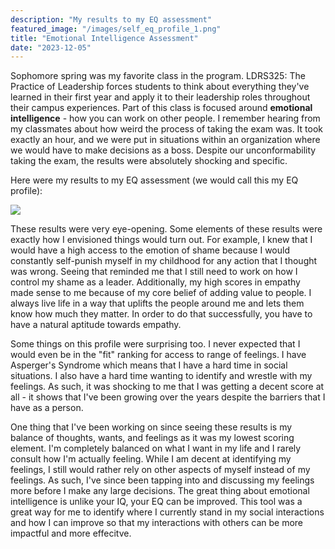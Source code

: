 ```yaml
---
description: "My results to my EQ assessment"
featured_image: "/images/self_eq_profile_1.png"
title: "Emotional Intelligence Assessment"
date: "2023-12-05"
---
```


Sophomore spring was my favorite class in the program. LDRS325: The Practice of Leadership forces students to think about everything they've learned in their first year and apply it to their leadership roles throughout their campus experiences. Part of this class is focused around **emotional intelligence** - how you can work on other people. I remember hearing from my classmates about how weird the process of taking the exam was. It took exactly an hour, and we were put in situations within an organization where we would have to make decisions as a boss. Despite our unconformability taking the exam, the results were absolutely shocking and specific.

Here were my results to my EQ assessment (we would call this my EQ profile):

![](/images/self_eq_profile_1.png)

These results were very eye-opening. Some elements of these results were exactly how I envisioned things would turn out. For example, I knew that I would have a high access to the emotion of shame because I would constantly self-punish myself in my childhood for any action that I thought was wrong. Seeing that reminded me that I still need to work on how I control my shame as a leader. Additionally, my high scores in empathy made sense to me because of my core belief of adding value to people. I always live life in a way that uplifts the people around me and lets them know how much they matter. In order to do that successfully, you have to have a natural aptitude towards empathy.

Some things on this profile were surprising too. I never expected that I would even be in the "fit" ranking for access to range of feelings. I have Asperger's Syndrome which means that I have a hard time in social situations. I also have a hard time wanting to identify and wrestle with my feelings. As such, it was shocking to me that I was getting a decent score at all - it shows that I've been growing over the years despite the barriers that I have as a person.

One thing that I've been working on since seeing these results is my balance of thoughts, wants, and feelings as it was my lowest scoring element. I'm completely balanced on what I want in my life and I rarely consult how I'm actually feeling. While I am decent at identifying my feelings, I still would rather rely on other aspects of myself instead of my feelings. As such, I've since been tapping into and discussing my feelings more before I make any large decisions. The great thing about emotional intelligence is unlike your IQ, your EQ can be improved. This tool was a great way for me to identify where I currently stand in my social interactions and how I can improve so that my interactions with others can be more impactful and more effecitve.